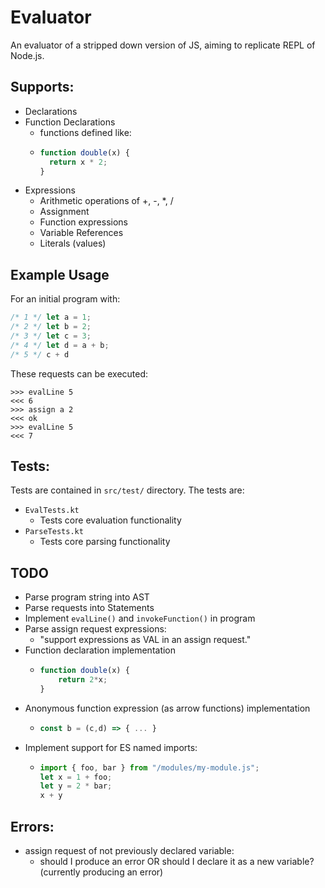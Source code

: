 # Evaluator
An evaluator of a stripped down version of JS, aiming to replicate REPL of Node.js.

## Supports:
- Declarations
- Function Declarations
  - functions defined like:
  - ```js
    function double(x) {
      return x * 2;
    }
    ```
- Expressions
  - Arithmetic operations of +, -, *, /
  - Assignment
  - Function expressions
  - Variable References
  - Literals (values)



## Example Usage
For an initial program with:
```js
/* 1 */ let a = 1;
/* 2 */ let b = 2;
/* 3 */ let c = 3;
/* 4 */ let d = a + b;
/* 5 */ c + d
```
These requests can be executed:
```
>>> evalLine 5
<<< 6
>>> assign a 2
<<< ok
>>> evalLine 5
<<< 7
```
 
## Tests:
Tests are contained in `src/test/` directory. The tests are:
- `EvalTests.kt` 
  - Tests core evaluation functionality
- `ParseTests.kt`
  - Tests core parsing functionality

## TODO
- Parse program string into AST
- Parse requests into Statements
- Implement `evalLine()` and `invokeFunction()` in program
- Parse assign request expressions:
  - "support expressions as VAL in an assign request."
- Function declaration implementation
  - ```js
    function double(x) {
        return 2*x;
    }
    ```
- Anonymous function expression (as arrow functions) implementation
  - ```js
    const b = (c,d) => { ... }
    ```
- Implement support for ES named imports:
  - ```js
    import { foo, bar } from "/modules/my-module.js";
    let x = 1 + foo;
    let y = 2 * bar;
    x + y
    ```

## Errors:
- assign request of not previously declared variable:
  - should I produce an error OR should I declare it as a new variable? (currently producing an error)